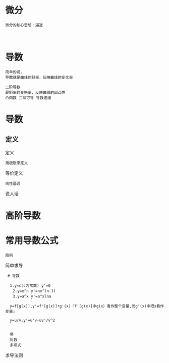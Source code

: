 



# 微分

    微分的核心思想：逼近
    

　


# 导数

    简单的说，
    导数就是曲线的斜率，反映曲线的变化率
    
    二阶导数
    是斜率的变换率，反映曲线的凹凸性
    凸函数 二阶可导 导数递增
    
# 导数

## 定义
 
定义

    用极限来定义

等价定义

    线性逼近

说人话

        

# 高阶导数

# 常用导数公式

    图例
简单求导
    
     # 导数
      
      1.y=c(c为常数) y'=0
    　　2.y=x^n y'=nx^(n-1)
    　　3.y=a^x y'=a^xlna
      
      y=f[g(x)],y'=f'[g(x)]•g'(x)『f'[g(x)]中g(x）看作整个变量,而g'(x)中把x看作变量』
      
      y=u/v,y'=u'v-uv'/v^2
      
      
      幂
      对数
      多项式

求导法则      

   